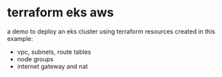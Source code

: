 # terraform eks aws
a demo to deploy an eks cluster using terraform
resources created in this example:

* vpc, subnets, route tables
* node groups
* internet gateway and nat
  
